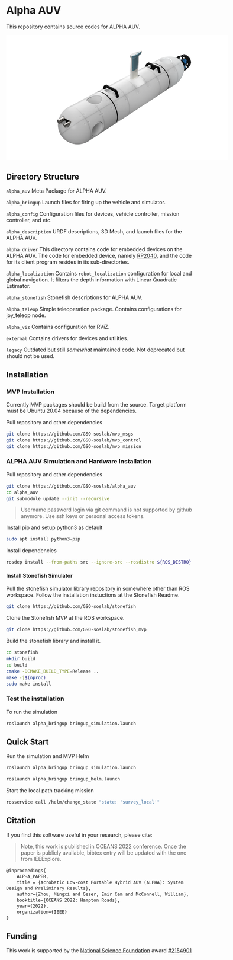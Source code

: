 # Alpha AUV

This repository contains source codes for ALPHA AUV.

<img
  src="docs/images/alpha_auv_cad.png"
  alt="ALPHA AUV - CAD Model"
  style="display: inline-block; margin: 0 auto; max-width: 600px">

## Directory Structure

`alpha_auv`
Meta Package for ALPHA AUV.

`alpha_bringup`
Launch files for firing up the vehicle and simulator.

`alpha_config`
Configuration files for devices, vehicle controller, mission controller, and etc.

`alpha_description`
URDF descriptions, 3D Mesh, and launch files for the ALPHA AUV.

`alpha_driver`
This directory contains code for embedded devices on the ALPHA AUV.
The code for embedded device, namely [RP2040](https://www.raspberrypi.com/products/rp2040/),
and the code for its client program resides in its sub-directories.

`alpha_localization`
Contains `robot_localization` configuration for local and global navigation.
It filters the depth information with Linear Quadratic Estimator.

`alpha_stonefish`
Stonefish descriptions for ALPHA AUV.

`alpha_teleop`
Simple teleoperation package.
Contains configurations for joy_teleop node.

`alpha_viz`
Contains configuration for RViZ.

`external`
Contains drivers for devices and utilities.

`legacy`
Outdated but still _somewhat_ maintained code.
Not deprecated but should not be used.

## Installation

### MVP Installation

Currently MVP packages should be build from the source.
Target platform must be Ubuntu 20.04 because of the dependencies.

Pull repository and other dependencies
```bash
git clone https://github.com/GSO-soslab/mvp_msgs
git clone https://github.com/GSO-soslab/mvp_control
git clone https://github.com/GSO-soslab/mvp_mission
```

### ALPHA AUV Simulation and Hardware Installation

Pull repository and other dependencies
```bash
git clone https://github.com/GSO-soslab/alpha_auv
cd alpha_auv
git submodule update --init --recursive
```
> Username password login via git command is not supported by github anymore. Use ssh keys or personal access tokens.

Install pip and setup python3 as default
```bash
sudo apt install python3-pip
```

Install dependencies
```bash
rosdep install --from-paths src --ignore-src --rosdistro ${ROS_DISTRO} -y
```

#### Install Stonefish Simulator
Pull the stonefish simulator library repository in somewhere other than ROS
workspace. Follow the installation instuctions at the Stonefish Readme.

```bash
git clone https://github.com/GSO-soslab/stonefish
```

Clone the Stonefish MVP at the ROS workspace.
```bash
git clone https://github.com/GSO-soslab/stonefish_mvp
```

Build the stonefish library and install it.

```bash
cd stonefish
mkdir build
cd build
cmake -DCMAKE_BUILD_TYPE=Release ..
make -j$(nproc)
sudo make install
```

### Test the installation
To run the simulation
```bash
roslaunch alpha_bringup bringup_simulation.launch
```

## Quick Start

Run the simulation and MVP Helm

```bash
roslaunch alpha_bringup bringup_simulation.launch
```

```bash
roslaunch alpha_bringup bringup_helm.launch
```

Start the local path tracking mission
```bash
rosservice call /helm/change_state "state: 'survey_local'"
```

## Citation

If you find this software useful in your research, please cite:

> Note, this work is published in OCEANS 2022 conference. Once the paper is publicly available, bibtex entry
will be updated with the one from IEEExplore.

```
@inproceedings{
    ALPHA_PAPER,
    title = {Acrobatic Low-cost Portable Hybrid AUV (ALPHA): System Design and Preliminary Results},
    author={Zhou, Mingxi and Gezer, Emir Cem and McConnell, William},
    booktitle={OCEANS 2022: Hampton Roads},
    year={2022},
    organization={IEEE}
}
```

## Funding
This work is supported by the [National Science Foundation](https://www.nsf.gov/) award [#2154901](https://www.nsf.gov/awardsearch/showAward?AWD_ID=2154901&HistoricalAwards=false)